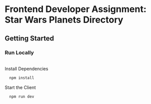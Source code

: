 
# Frontend Developer Assignment: Star Wars Planets Directory

## Getting Started

### Run Locally

\
Install Dependencies

```bash
  npm install
```

Start the Client

```bash
  npm run dev
```
